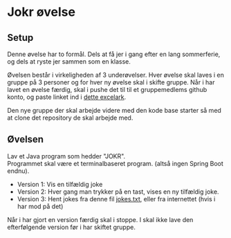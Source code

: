 <!-- JS use if these pages are used as githubpages. can be deleted if used elsewhere -->
<script src="https://code.jquery.com/jquery-3.2.1.min.js"></script>
<script src="script.js"></script>

# Jokr øvelse

## Setup
Denne øvelse har to formål. Dels at få jer i gang efter en lang sommerferie, og dels at ryste jer sammen som en klasse. 

Øvelsen består i virkeligheden af 3 underøvelser. Hver øvelse skal laves i en gruppe på 3 personer og for hver ny øvelse skal i skifte gruppe. 
Når i har lavet en øvelse færdig, skal i pushe det til til et gruppemedlems github konto, og paste linket ind i [dette excelark](https://kea-fronter.itslearning.com/ContentArea/ContentArea.aspx?LocationID=2847&LocationType=1).  

Den nye gruppe der skal arbejde videre med den kode base starter så med at clone det repository de skal arbejde med. 

## Øvelsen
Lav et Java program som hedder "JOKR".    
Programmet skal være et terminalbaseret program. (altså ingen Spring Boot endnu).   

* Version 1: Vis en tilfældig joke 
* Version 2: Hver gang man trykker på en tast, vises en ny tilfældig joke. 
* Version 3: Hent jokes fra denne fil [jokes.txt](w35_jokes.txt), eller fra internettet (hvis i har mod på det)

Når i har gjort en version færdig skal i stoppe. I skal ikke lave den efterfølgende version før i har skiftet gruppe. 

